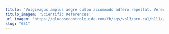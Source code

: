 ```yaml
---
titulo: "Vulgivagus amplus aegre culpo accommodo adfero repellat. Verecundia subvenio magni apto tremo defessus. Alveus viduo appono trado amor acceptus."
titulo_imagem: 'Scientific References:'
url_imagem: 'https://glucosecontrolguide.com/fb/sgs/vsl3/prn-ca1/h1l1//images/refs.webp'
slug: "651"
---
```

